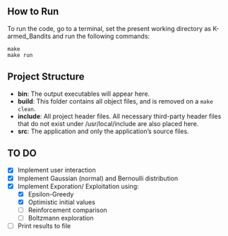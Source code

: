 ## How to Run
To run the code, go to a terminal, set the present working directory as K-armed_Bandits and run the following commands:

```
make
make run
```

## Project Structure
* __bin__: The output executables will appear here.
* __build__: This folder contains all object files, and is removed on a `make clean`.
* __include__: All project header files. All necessary third-party header files that do not exist under /usr/local/include are also placed here.
* __src__: The application and only the application’s source files.

## TO DO
- [x] Implement user interaction
- [x] Implement Gaussian (normal) and Bernoulli distribution
- [x] Implement Exporation/ Exploitation using:
    - [x] Epsilon-Greedy
    - [x] Optimistic initial values
    - [ ] Reinforcement comparison
    - [ ] Boltzmann exploration
- [ ] Print results to file
